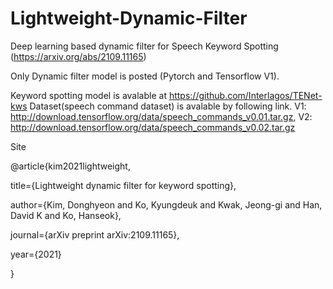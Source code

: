 # Lightweight-Dynamic-Filter

Deep learning based dynamic filter for Speech Keyword Spotting
(https://arxiv.org/abs/2109.11165)

Only Dynamic filter model is posted (Pytorch and Tensorflow V1). 

Keyword spotting model is avalable at https://github.com/Interlagos/TENet-kws
Dataset(speech command dataset) is avalable by following link. 
V1: http://download.tensorflow.org/data/speech_commands_v0.01.tar.gz, 
V2: http://download.tensorflow.org/data/speech_commands_v0.02.tar.gz

Site

@article{kim2021lightweight,

  title={Lightweight dynamic filter for keyword spotting},

author={Kim, Donghyeon and Ko, Kyungdeuk and Kwak, Jeong-gi and Han, David K and Ko, Hanseok},

journal={arXiv preprint arXiv:2109.11165},

year={2021}

}
